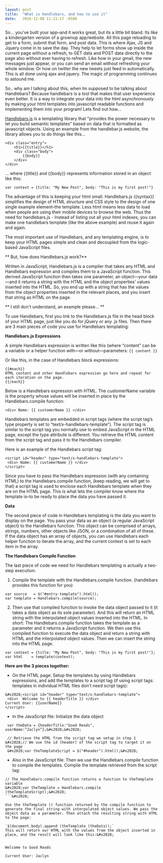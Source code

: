 ```yaml
---
layout: post
title:  "What is Handlebars, and how to use it"
date:   2016-12-08 11:21:17 -0500
---
```



So... you've built your app–and it works great, but its a little bit bland. Its like a kindergarten version of a grownup app/website. All this page reloading to get to a form, submit that form, and post data. This is where Ajax, JS and Jquery come in to save the day. They help to let forms show up inside the current page without a refresh, to GET data and POST data directly to the page also without ever having to refresh. Like how in your gmail, the new messages just appear, or you can send an email without refreshing your whole window. Or how on twitter the new tweets just feed in automatically. This is all done using ajax and jquery. The magic of programming continues to astound me. 

So.. why am I talking about this, when Im supposed to be talking about Handlebars? Because handlebars is a tool that makes that user experience even better. It is a way to integrate your data into the html asynchronously by making your html templates into javascript readable functions and implementing them into your program! Lets find out how...

[Handlebars.js](http://handlebarsjs.com/) is a templating library that "provides the power necessary to let you build semantic templates" based on data that is formatted as javascript objects. Using an example from the handlebar.js website, the library allows you to do things like this...

```
<div class="entry">
    <h1>{{title}}</h1>
    <div class="body">
        {{body}}
    </div>
</div>
```
… where {{title}} and {{body}} represents information stored in an object like this:

`var context = {title: "My New Post", body: "This is my first post!"}`

The advantage of this is keeping your html small. Handlebars.js {{syntax}} simplifies the design of HTML structure and CSS style to the design of one single example element–the template. Less html means less data to load when people are using their mobile devices to browse the web. Thus the need for handlebars.js - Instead of listing out all your html indexes, you can make one handlebars template (like the above example) and reuse it again and again.

The most important use of Handlebars, and any templating engine, is to keep your HTML pages simple and clean and decoupled from the logic-based JavaScript files.

** But, how does Handlebars.js work?**

Written in JavaScript, Handlebars.js is a compiler that takes any HTML and Handlebars expression and compiles them to a JavaScript function. This derived JavaScript function then takes one parameter, an object—your data—and it returns a string with the HTML and the object properties’ values inserted into the HTML. So, you end up with a string that has the values from the object properties inserted in the relevant places, and you insert that string as HTML on the page.

 ** I still don't understand, an example please... **
 
To use Handlebars, first you link to the Handlebars.js file in the head block of your HTML page, just like you do for jQuery or any .js files. Then there are 3 main pieces of code you use for Handlebars templating:

**Handlebars.js Expressions**

A simple Handlebars expression is written like this (where “content” can be a variable or a helper function with—or without—parameters:
`{{ content }}` 

Or like this, in the case of Handlebars block expressions:

```
{{#each}} ​
HTML content and other Handlebars expression go here and repeat for each iteration on the page.
{{/each}}
```
Below is a Handlebars expression with HTML. The customerName variable is the property whose values will be inserted in place by the Handlebars.compile function:

`<div> Name: {{ customerName }} </div>`

Handlebars templates are embedded in script tags (where the script tag’s type property is set to “text/x-handlebars-template”). The script tag is similar to the script tag you normally use to embed JavaScript in the HTML page, except the type attribute is different. You retrieve the HTML content from the script tag and pass it to the Handlebars compiler.

Here is an example of the Handlebars script tag:

```
<script id="header" type="text/x-handlebars-template">​
 <div> Name: {{ customerName }} </div>​
​</script>
```
Since you have to pass the Handlebars expression (with any containing HTML) to the Handlebars.compile function, (keep reading, we will get to that) a script tag is used to enclose each Handlebars template when they are on the HTML page. This is what lets the compiler know where the template is–to be ready to place the data you have passed it. 

**Data**

The second piece of code in Handlebars templating is the data you want to display on the page. You pass your data as an object (a regular JavaScript object) to the Handlebars function. This object can be comprised of arrays, strings, numbers, other objects like JSON, or a combination of all of these. If the data object has an array of objects, you can use Handlebars each helper function to iterate the array, and the current context is set to each item in the array.

**The Handlebars Compile Function**

The last piece of code we need for Handlebars templating is actually a two-step execution:

1. Compile the template with the Handlebars.compile function. (handlebars provides this function for you)
```
var source   = $("#entry-template").html();
var template = Handlebars.compile(source);
```

2. Then use that compiled function to invoke the data object passed to it (it takes a data object as its sole parameter). And this will return an HTML string with the interpolated object values inserted into the HTML.
In short:
The Handlebars.compile function takes the template as a parameter and it returns a JavaScript function. We then use this compiled function to execute the data object and return a string with HTML and the interpolated object values. Then we can insert the string into the HTML page.
```
var context = {title: "My New Post", body: "This is my first post!"};
var html    = template(context);
```


**Here are the 3 pieces together:&#x2028;**

- On the HTML page: Setup the templates by using Handlebars expressions, and add the templates to a script tag (if using script tags: templates in individual HTML files don’t need script tags):

```
&#x2028;<script id="header" type="text/x-handlebars-template">​
 <div>  Welcome to {{ headerTitle }} </div>​
Current User: {{userName}}
​</script>
```
- In the JavaScript file: Initialize the data object

```
 var theData = {headerTitle:"Good Reads", userName:”Jaclyn”};&#x2028;&#x2028;
 ​
 ​// Retrieve the HTML from the script tag we setup in step 1​
&#x2028;// We use the id (header) of the script tag to target it on the page​
 &#x2028;var theTemplateScript = $("#header").html();&#x2028;
```

- Also in the JavaScript file: Then we use the Handlebars compile function to compile the templates.
Compile the template retrieved from the script tag:

```
// The Handlebars.compile function returns a function to theTemplate variable​
&#x2028;var theTemplate = Handlebars.compile (theTemplateScript);&#x2028;
```&#x2028;

Use the theTemplate () function returned by the compile function to generate the final string with interpolated object values. We pass the object data as a parameter. Then attach the resulting string with HTML to the page:

`$(document.body).append (theTemplate (theData));`
This will return our HTML with the values from the object inserted in place, and the result will look like this:&#x2028;


Welcome to Good Reads

Current User: Jaclyn



